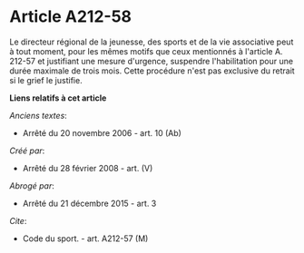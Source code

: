 # Article A212-58

Le directeur régional de la jeunesse, des sports et de la vie associative peut à tout moment, pour les mêmes motifs que ceux
mentionnés à l'article A. 212-57 et justifiant une mesure d'urgence, suspendre l'habilitation pour une durée maximale de
trois mois. Cette procédure n'est pas exclusive du retrait si le grief le justifie.

**Liens relatifs à cet article**

_Anciens textes_:

  - Arrêté du 20 novembre 2006 - art. 10 (Ab)

_Créé par_:

  - Arrêté du 28 février 2008 - art. (V)

_Abrogé par_:

  - Arrêté du 21 décembre 2015 - art. 3

_Cite_:

  - Code du sport. - art. A212-57 (M)
